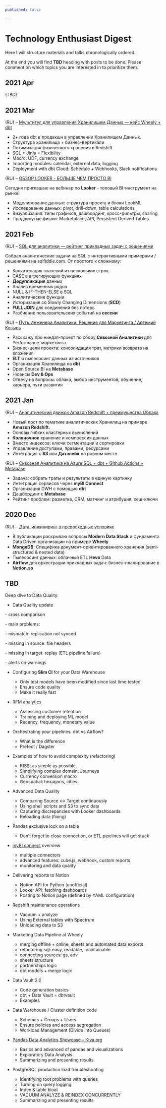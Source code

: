 ```yaml
---
published: false

---
```

# Technology Enthusiast Digest

Here I will structure materials and talks chronologically ordered.

At the end you will find **TBD** heading with posts to be done. Please comment on which topics you are interested in to prioritize them.

## 2021 Apr

(TBD)

## 2021 Mar

(RU) – [Мультитул для управления Хранилищем Данных — кейс Wheely + dbt](https://habr.com/ru/company/wheely/blog/549614/)

* 2+ года dbt в продакшн в управлении Хранилищем Данных.
* Структура хранилища + бизнес-вертикали
* Оптимизация физического хранения в Redshift
* SQL + Jinja = Flexibility
* Macro: UDF, currency exchange
* Importing modules: calendar, external data, logging
* Deployment with dbt Cloud: Schedule + Webhooks, Slack notifications

(RU) – [ОБЗОР LOOKER - БОЛЬШЕ ЧЕМ ПРОСТО BI](https://youtu.be/-YMCafO_cZk)

Сегодня приглашаю на вебинар по **Looker** - топовый BI-инструмент на рынке!

* Моделирование данных: структура проекта и блоки LookML
* Исследование данных: pivot, drill-down, table calculations
* Визуализация: типы графиков, дашбординг, кросс-фильтры, sharing
* Продвинутые фишки: Marketplace, API, Persistent Derived Tables

## 2021 Feb

(RU) – [SQL для аналитики — рейтинг прикладных задач с решениями](https://habr.com/ru/company/otus/blog/541882/)

Собрал аналитические задачи на SQL с интерактивными примерами / решениями на sqlfiddle.com. От простого к сложному:

* Конкатенация значений из нескольких строк
* CASE в агрегирующих функциях
* **Дедупликация** данных
* Анализ временных рядов
* NULL & IF-THEN-ELSE в SQL
* Аналитические функции
* Историзация со Slowly Changing Dimensions (**SCD**)
* **FULL JOIN** для соединений без потерь
* Разбиение пользовательских событий на **сессии**

(RU) – [Путь Инженера Аналитики: Решение для Маркетинга / Артемий Козырь](https://youtu.be/SoOcvYPSm7o)

* Расскажу про ниндзя-проект по сбору **Сквозной Аналитики** для Performance-маркетинга
* Бизнес-цели проекта: консолидация трат, метрики возврата на вложения
* **ELT** и пылесосинг данных из источников
* Организация Хранилища на **dbt**
* Open Source BI на **Metabase**
* Нюансы **Dev & Ops**
* Отвечу на вопросы: облака, выбор инструментов, обучение, карьера, пути развития

## 2021 Jan

(RU) – [Аналитический движок Amazon Redshift + преимущества Облака](https://habr.com/ru/company/wheely/blog/539154/)

* Новый пост по тематике аналитических Хранилищ на примере **Amazon Redshift.**
* Основы гибких кластерных вычислений
* **Колоночное** хранение и компрессия данных
* Вместо индексов: ключи сегментации и сортировки
* Управление доступами, правами, ресурсами
* Интеграция с **S3** или **Даталейк** на ровном месте

(RU) – [Сквозная Аналитика на Azure SQL + dbt + Github Actions + Metabase](https://habr.com/ru/post/538106/)

* Задача: собрать траты и результаты в единую картинку
* Интеграция сервисов через **myBI Connect**
* Организация DWH с помощью **dbt**
* Дашбординг с **Metabase**
* Рейтинг проблем: разметка, CRM, матчинг и атрибуция, хеш-ключи

## 2020 Dec

(RU) – [Дата-инжиниринг в превосходных условиях](https://habr.com/ru/company/wheely/blog/535476/)

* В публикации раскрываю вопросы **Modern Data Stack** и фундамента Data Driven организации на примере **Wheely**
* **MongoDB**: Специфика документ-ориентированного хранения (semi-structured & nested data)
* Пылесосинг данных: облачный ETL **Hevo** Data
* **Airflow** для оркестрации прикладных задач: бизнес-планирование в **Notion.so**

## TBD

Deep dive to Data Quality:

* Data Quality update

\- cross comparison

\- main problems:

\- mismatch: replication not synced

\- missing in source: file headers

\- missing in target: replay (ETL pipeline failure)

\- alerts on warnings

* Configuring **Slim CI** for your Data Warehouse
  * Only test models have been modified since last time tested
  * Ensure code quality
  * Make it really fast
* RFM analytics
  * Assessing customer retention
  * Training and deploying ML model
  * Recency, frequency, monetary value
* Orchestrating your pipelines. dbt vs Airflow?
  * What is the difference
  * Prefect / Dagster
* Examples of how to avoid complexity (refactoring)
  * KISS: as simple as possible. 
  * Simplifying complex domain: Journeys
  * Currency conversion macro
  * Geospatial: hexagons, cities
* Advanced Data Quality
  * Comparing Source <-> Target continuously
  * Using shell scripts and S3 to sync data
  * Capturing discrepancies with Looker dashboards
  * Reloading data (fixing)
* Pandas exclusive lock on a table
  * Don’t forget to close connection, or ETL pipelines will get stuck


* [myBI connect](http://connect.mybi.ru/) overview
  * multiple connectors
  * advanced features: cube.js, webhook, custom reports
  * monitoring and data quality


* Delivering reports to Notion
  * Notion API for Python (unofficial)
  * Looker API: fetching dashboards
  * Posting to Notion page (defined by YAML configuration)
* Redshift maintenance operations
  * Vacuum + analyze
  * Using External tables with Spectrum
  * Unloading data to S3
* Marketing Data Pipeline at Wheely
  * merging offline + online, sheets and automated data exports
  * refactoring sql: easy, readable, maintainable
  * connecting sources: gs, adv
  * sheets structure
  * partnerships logic
  * dbt models + merge logic
* Data Vault 2.0 
  * Code generation basics
  * dbt + Data Vault = dbtvault
  * Examples


* Data Warehouse / Cluster definition code
  * Schemas + Groups + Users
  * Ensure policies and access segregation
  * Workload Management (Divide into Queues)


* [Pandas Data Analytics Showcase – Kiva.org](https://github.com/kzzzr/skillbox-kiva)
  * Basics and advanced of pandas and visualizations
  * Exploratory Data Analysis
  * Summarizing and presenting results


* PostgreSQL production load troubleshooting
  * Identifying root problems with queries
  * Turning on query logging
  * Index & table bloat
  * VACUUM ANALYZE & REINDEX CONCURRENTLY
  * Summarizing and presenting results